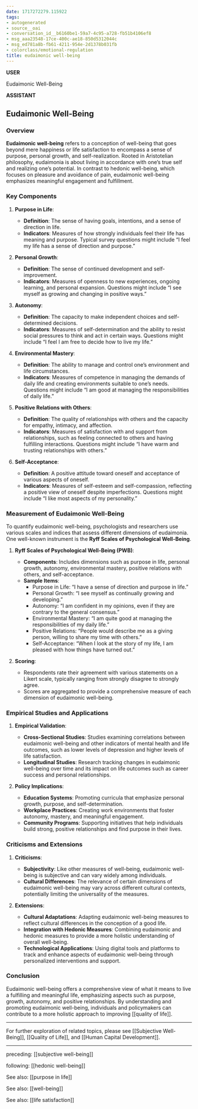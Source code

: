```yaml
---
date: 1717272279.115922
tags:
- autogenerated
- source__oai
- conversation_id__b6160be1-59a7-4c95-a728-fb51b4106ef8
- msg_aaa23548-17ce-400c-ae18-850d5312044c
- msg_ed781a8b-fb61-4211-954e-2d1378b031fb
- colorclass/emotional-regulation
title: eudaimonic well-being
---
```


**USER**

Eudaimonic Well-Being


**ASSISTANT**

## Eudaimonic Well-Being

### Overview

**Eudaimonic well-being** refers to a conception of well-being that goes beyond mere happiness or life satisfaction to encompass a sense of purpose, personal growth, and self-realization. Rooted in Aristotelian philosophy, eudaimonia is about living in accordance with one’s true self and realizing one’s potential. In contrast to hedonic well-being, which focuses on pleasure and avoidance of pain, eudaimonic well-being emphasizes meaningful engagement and fulfillment.

### Key Components

1. **Purpose in Life**:
    - **Definition**: The sense of having goals, intentions, and a sense of direction in life.
    - **Indicators**: Measures of how strongly individuals feel their life has meaning and purpose. Typical survey questions might include “I feel my life has a sense of direction and purpose.”

2. **Personal Growth**:
    - **Definition**: The sense of continued development and self-improvement.
    - **Indicators**: Measures of openness to new experiences, ongoing learning, and personal expansion. Questions might include “I see myself as growing and changing in positive ways.”

3. **Autonomy**:
    - **Definition**: The capacity to make independent choices and self-determined decisions.
    - **Indicators**: Measures of self-determination and the ability to resist social pressures to think and act in certain ways. Questions might include “I feel I am free to decide how to live my life.”

4. **Environmental Mastery**:
    - **Definition**: The ability to manage and control one’s environment and life circumstances.
    - **Indicators**: Measures of competence in managing the demands of daily life and creating environments suitable to one’s needs. Questions might include “I am good at managing the responsibilities of daily life.”

5. **Positive Relations with Others**:
    - **Definition**: The quality of relationships with others and the capacity for empathy, intimacy, and affection.
    - **Indicators**: Measures of satisfaction with and support from relationships, such as feeling connected to others and having fulfilling interactions. Questions might include “I have warm and trusting relationships with others.”

6. **Self-Acceptance**:
    - **Definition**: A positive attitude toward oneself and acceptance of various aspects of oneself.
    - **Indicators**: Measures of self-esteem and self-compassion, reflecting a positive view of oneself despite imperfections. Questions might include “I like most aspects of my personality.”

### Measurement of Eudaimonic Well-Being

To quantify eudaimonic well-being, psychologists and researchers use various scales and indices that assess different dimensions of eudaimonia. One well-known instrument is the **Ryff Scales of Psychological Well-Being**.

1. **Ryff Scales of Psychological Well-Being (PWB)**:
    - **Components**: Includes dimensions such as purpose in life, personal growth, autonomy, environmental mastery, positive relations with others, and self-acceptance.
    - **Sample Items**:
        - Purpose in Life: “I have a sense of direction and purpose in life.”
        - Personal Growth: “I see myself as continually growing and developing.”
        - Autonomy: “I am confident in my opinions, even if they are contrary to the general consensus.”
        - Environmental Mastery: “I am quite good at managing the responsibilities of my daily life.”
        - Positive Relations: “People would describe me as a giving person, willing to share my time with others.”
        - Self-Acceptance: “When I look at the story of my life, I am pleased with how things have turned out.”

2. **Scoring**:
    - Respondents rate their agreement with various statements on a Likert scale, typically ranging from strongly disagree to strongly agree.
    - Scores are aggregated to provide a comprehensive measure of each dimension of eudaimonic well-being.

### Empirical Studies and Applications

1. **Empirical Validation**:
    - **Cross-Sectional Studies**: Studies examining correlations between eudaimonic well-being and other indicators of mental health and life outcomes, such as lower levels of depression and higher levels of life satisfaction.
    - **Longitudinal Studies**: Research tracking changes in eudaimonic well-being over time and its impact on life outcomes such as career success and personal relationships.

2. **Policy Implications**:
    - **Education Systems**: Promoting curricula that emphasize personal growth, purpose, and self-determination.
    - **Workplace Practices**: Creating work environments that foster autonomy, mastery, and meaningful engagement.
    - **Community Programs**: Supporting initiatives that help individuals build strong, positive relationships and find purpose in their lives.

### Criticisms and Extensions

1. **Criticisms**:
    - **Subjectivity**: Like other measures of well-being, eudaimonic well-being is subjective and can vary widely among individuals.
    - **Cultural Differences**: The relevance of certain dimensions of eudaimonic well-being may vary across different cultural contexts, potentially limiting the universality of the measures.

2. **Extensions**:
    - **Cultural Adaptations**: Adapting eudaimonic well-being measures to reflect cultural differences in the conception of a good life.
    - **Integration with Hedonic Measures**: Combining eudaimonic and hedonic measures to provide a more holistic understanding of overall well-being.
    - **Technological Applications**: Using digital tools and platforms to track and enhance aspects of eudaimonic well-being through personalized interventions and support.

### Conclusion

Eudaimonic well-being offers a comprehensive view of what it means to live a fulfilling and meaningful life, emphasizing aspects such as purpose, growth, autonomy, and positive relationships. By understanding and promoting eudaimonic well-being, individuals and policymakers can contribute to a more holistic approach to improving [[quality of life]].

---

For further exploration of related topics, please see [[Subjective Well-Being]], [[Quality of Life]], and [[Human Capital Development]].


---

preceding: [[subjective well-being]]  


following: [[hedonic well-being]]

See also: [[purpose in life]]


See also: [[well-being]]


See also: [[life satisfaction]]
